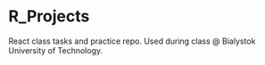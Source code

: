 # R_Projects
React class tasks and practice repo.  Used during class @ Bialystok University of Technology.
